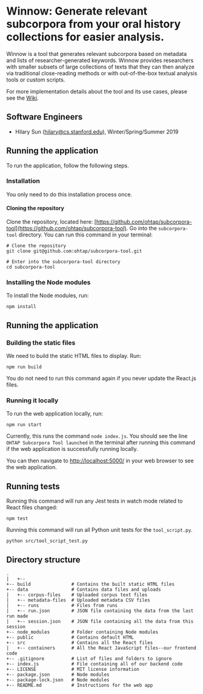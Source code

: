 # Winnow: Generate relevant subcorpora from your oral history collections for easier analysis.

Winnow is a tool that generates relevant subcorpora based on metadata and lists of researcher-generated keywords. Winnow provides researchers with smaller subsets of large collections of texts that they can then analyze via traditional close-reading methods or with out-of-the-box textual analysis tools or custom scripts.

For more implementation details about the tool and its use cases, please see the [Wiki](https://github.com/ohtap/subcorpora-tool/wiki).

## Software Engineers

* Hilary Sun (hilary@cs.stanford.edu), Winter/Spring/Summer 2019

## Running the application

To run the application, follow the following steps.

### Installation

You only need to do this installation process once.

#### Cloning the repository

Clone the repository, located here: [https://github.com/ohtap/subcorpora-tool](https://github.com/ohtap/subcorpora-tool).  Go into the `subcorpora-tool` directory. You can run this command in your terminal:

```
# Clone the repository
git clone git@github.com:ohtap/subcorpora-tool.git

# Enter into the subcorpora-tool directory
cd subcorpora-tool
```

### Installing the Node modules

To install the Node modules, run:

```
npm install
```

## Running the application

### Building the static files

We need to build the static HTML files to display. Run:

```
npm run build
```

You do not need to run this command again if you never update the React.js files.

### Running it locally

To run the web application locally, run:

```
npm run start
```

Currently, this runs the command ```node index.js```. You should see the line `OHTAP Subcorpora Tool launched` in the terminal after running this command if the web application is successfully running locally.

You can then navigate to [http://localhost:5000/](http://localhost:5000/) in your web browser to see the web application.

## Running tests

Running this command will run any Jest tests in watch mode related to React files changed:

```
npm test
```

Running this command will run all Python unit tests for the `tool_script.py`.

```
python src/tool_script_test.py
```

## Directory structure
```
.
|	+--
+-- build				# Contains the built static HTML files
+-- data 				# Contains data files and uploads
|	+-- corpus-files	# Uploaded corpus text files
|	+-- metadata-files	# Uploaded metadata CSV files
|	+-- runs			# Files from runs
|	+-- run.json 		# JSON file containing the data from the last run made
|	+-- session.json 	# JSON file containing all the data from this session
+-- node_modules		# Folder containing Node modules
+-- public				# Contains default HTML
+-- src 				# Contains all the React files
|	+-- containers		# All the React JavaScript files--our frontend code
+-- .gitignore			# List of files and folders to ignore
+-- index.js 			# File containing all of our backend code
+-- LICENSE				# MIT license information
+-- package.json 		# Node modules
+-- package-lock.json 	# Node modules
+-- README.md 			# Instructions for the web app
```
